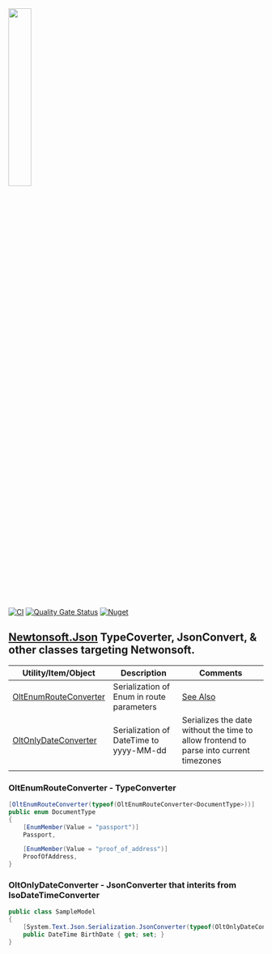 ﻿<img src="https://user-images.githubusercontent.com/1365728/127748628-47575d74-a2fb-4539-a31e-74d8b435fc21.png" width="30%" >

[![CI](https://github.com/OuterlimitsTech/olt-dotnet-newtonsoft/actions/workflows/build.yml/badge.svg)](https://github.com/OuterlimitsTech/olt-dotnet-newtonsoft/actions/workflows/build.yml) [![Quality Gate Status](https://sonarcloud.io/api/project_badges/measure?project=OuterlimitsTech_olt-dotnet-newtonsoft&metric=alert_status)](https://sonarcloud.io/summary/new_code?id=OuterlimitsTech_olt-dotnet-newtonsoft) [![Nuget](https://img.shields.io/nuget/v/OLT.Serialization.Json.Newtonsoft)](https://www.nuget.org/packages/OLT.Serialization.Json.Newtonsoft)

## [Newtonsoft.Json](https://www.nuget.org/packages/Newtonsoft.Json/) TypeCoverter, JsonConvert, & other classes targeting Netwonsoft.

| Utility/Item/Object                             | Description                               | Comments                                                                               |
| ----------------------------------------------- | ----------------------------------------- | -------------------------------------------------------------------------------------- |
| [OltEnumRouteConverter](#OltEnumRouteConverter) | Serialization of Enum in route parameters | [See Also](https://github.com/dotnet/aspnetcore/issues/4008)                           |
| [OltOnlyDateConverter](#OltOnlyDateConverter)   | Serialization of DateTime to yyyy-MM-dd   | Serializes the date without the time to allow frontend to parse into current timezones |
|  |

### OltEnumRouteConverter - TypeConverter

```csharp
[OltEnumRouteConverter(typeof(OltEnumRouteConverter<DocumentType>))]
public enum DocumentType
{
    [EnumMember(Value = "passport")]
    Passport,

    [EnumMember(Value = "proof_of_address")]
    ProofOfAddress,
}
```

### OltOnlyDateConverter - JsonConverter that interits from IsoDateTimeConverter

```csharp
public class SampleModel
{
    [System.Text.Json.Serialization.JsonConverter(typeof(OltOnlyDateConverter))]
    public DateTime BirthDate { get; set; }
}
```
